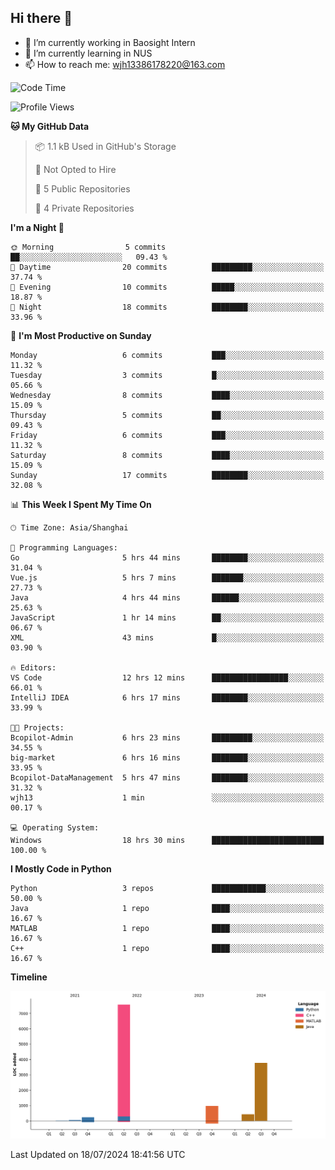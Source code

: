 ## Hi there 👋

- 🔭 I’m currently working in Baosight Intern
- 🌱 I’m currently learning in NUS
- 📫 How to reach me: wjh13386178220@163.com


<!--START_SECTION:waka-->
![Code Time](http://img.shields.io/badge/Code%20Time-171%20hrs%2027%20mins-blue)

![Profile Views](http://img.shields.io/badge/Profile%20Views-16-blue)

**🐱 My GitHub Data** 

> 📦 1.1 kB Used in GitHub's Storage 
 > 
> 🚫 Not Opted to Hire
 > 
> 📜 5 Public Repositories 
 > 
> 🔑 4 Private Repositories 
 > 
**I'm a Night 🦉** 

```text
🌞 Morning                5 commits           ██░░░░░░░░░░░░░░░░░░░░░░░   09.43 % 
🌆 Daytime                20 commits          █████████░░░░░░░░░░░░░░░░   37.74 % 
🌃 Evening                10 commits          █████░░░░░░░░░░░░░░░░░░░░   18.87 % 
🌙 Night                  18 commits          ████████░░░░░░░░░░░░░░░░░   33.96 % 
```
📅 **I'm Most Productive on Sunday** 

```text
Monday                   6 commits           ███░░░░░░░░░░░░░░░░░░░░░░   11.32 % 
Tuesday                  3 commits           █░░░░░░░░░░░░░░░░░░░░░░░░   05.66 % 
Wednesday                8 commits           ████░░░░░░░░░░░░░░░░░░░░░   15.09 % 
Thursday                 5 commits           ██░░░░░░░░░░░░░░░░░░░░░░░   09.43 % 
Friday                   6 commits           ███░░░░░░░░░░░░░░░░░░░░░░   11.32 % 
Saturday                 8 commits           ████░░░░░░░░░░░░░░░░░░░░░   15.09 % 
Sunday                   17 commits          ████████░░░░░░░░░░░░░░░░░   32.08 % 
```


📊 **This Week I Spent My Time On** 

```text
🕑︎ Time Zone: Asia/Shanghai

💬 Programming Languages: 
Go                       5 hrs 44 mins       ████████░░░░░░░░░░░░░░░░░   31.04 % 
Vue.js                   5 hrs 7 mins        ███████░░░░░░░░░░░░░░░░░░   27.73 % 
Java                     4 hrs 44 mins       ██████░░░░░░░░░░░░░░░░░░░   25.63 % 
JavaScript               1 hr 14 mins        ██░░░░░░░░░░░░░░░░░░░░░░░   06.67 % 
XML                      43 mins             █░░░░░░░░░░░░░░░░░░░░░░░░   03.90 % 

🔥 Editors: 
VS Code                  12 hrs 12 mins      █████████████████░░░░░░░░   66.01 % 
IntelliJ IDEA            6 hrs 17 mins       ████████░░░░░░░░░░░░░░░░░   33.99 % 

🐱‍💻 Projects: 
Bcopilot-Admin           6 hrs 23 mins       █████████░░░░░░░░░░░░░░░░   34.55 % 
big-market               6 hrs 16 mins       ████████░░░░░░░░░░░░░░░░░   33.95 % 
Bcopilot-DataManagement  5 hrs 47 mins       ████████░░░░░░░░░░░░░░░░░   31.32 % 
wjh13                    1 min               ░░░░░░░░░░░░░░░░░░░░░░░░░   00.17 % 

💻 Operating System: 
Windows                  18 hrs 30 mins      █████████████████████████   100.00 % 
```

**I Mostly Code in Python** 

```text
Python                   3 repos             ████████████░░░░░░░░░░░░░   50.00 % 
Java                     1 repo              ████░░░░░░░░░░░░░░░░░░░░░   16.67 % 
MATLAB                   1 repo              ████░░░░░░░░░░░░░░░░░░░░░   16.67 % 
C++                      1 repo              ████░░░░░░░░░░░░░░░░░░░░░   16.67 % 
```



**Timeline**

![Lines of Code chart](https://raw.githubusercontent.com/wuhu-wang/wuhu-wang/main/assets/bar_graph.png)


 Last Updated on 18/07/2024 18:41:56 UTC
<!--END_SECTION:waka-->
